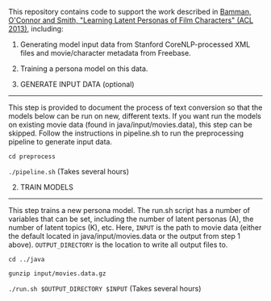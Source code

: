 This repository contains code to support the work described in [Bamman, O'Connor and Smith, "Learning Latent Personas of Film Characters" (ACL 2013)](http://aclweb.org/anthology/P/P13/P13-1035.pdf), including:

1. Generating model input data from Stanford CoreNLP-processed XML files and movie/character metadata from Freebase.
2. Training a persona model on this data.


1. GENERATE INPUT DATA (optional)
-----

This step is provided to document the process of text conversion so that the models below can be run on new, different texts.  If you want run the models on existing movie data (found in java/input/movies.data), this step can be skipped. Follow the instructions in pipeline.sh to run the preprocessing pipeline to generate input data. 

`cd preprocess`

`./pipeline.sh`                           (Takes several hours)

2. TRAIN MODELS
-----

This step trains a new persona model. The run.sh script has a number of variables that can be set, including the number of latent personas (A), the number of latent topics (K), etc.  Here, `INPUT` is the path to movie data (either the default located in java/input/movies.data or the output from step 1 above).  `OUTPUT_DIRECTORY` is the location to write all output files to.

`cd ../java`

`gunzip input/movies.data.gz`

`./run.sh $OUTPUT_DIRECTORY $INPUT`   (Takes several hours)
